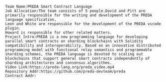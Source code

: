 	Team Name:PREDA Smart Contract Language
	Job Allocation:The team consists of 5 people.David and Pitt are primarily responsible for the writing and development of the PREDA language specification,
	Leon and White are responsible for the development of the PREDA vscode plugin.
	Howard is responsible for other related matters.
	Project Intro:PREDA is a new programming language for developing parallel smart contracts on sharding blockchains with Solidity compatibility and interoperability. Based on an innovative distributed programming model with functional relay semantics and programmable sharding schemes, the PREDA language is devoted to scaling out blockchains that support general smart contracts independently of sharding architectures and consensus algorithms.
	Video Link:https://preda-lang.org/preda_video.mp4
	Repository Addr:https://github.com/preda-devteam/preda
	Contract Addr:

